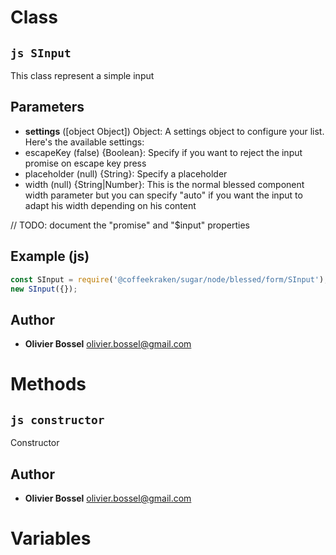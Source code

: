 
# Class


## ```js SInput ```


This class represent a simple input

## Parameters

- **settings** ([object Object]) Object: A settings object to configure your list. Here's the available settings:
- escapeKey (false) {Boolean}: Specify if you want to reject the input promise on escape key press
- placeholder (null) {String}: Specify a placeholder
- width (null) {String|Number}: This is the normal blessed component width parameter but you can specify "auto" if you want the input to adapt his width depending on his content

// TODO: document the "promise" and "$input" properties



## Example (js)

```js
const SInput = require('@coffeekraken/sugar/node/blessed/form/SInput');
new SInput({});
```


## Author
- **Olivier Bossel** <a href="mailto:olivier.bossel@gmail.com">olivier.bossel@gmail.com</a> 


# Methods


## ```js constructor ```


Constructor




## Author
- **Olivier Bossel** <a href="mailto:olivier.bossel@gmail.com">olivier.bossel@gmail.com</a> 


# Variables



